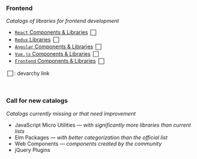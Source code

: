 ### Frontend

*Catalogs of libraries for frontend development*

 - [`React` Components & Libraries](https://github.com/brillout/awesome-react-components)
   [<img src="/devarchy-logo.png" width="22" align="center" alt="React components">](http://devarchy.com/react-components)
 - [`Redux` Libraries](https://github.com/brillout/awesome-redux)
   [<img src="/devarchy-logo.png" width="22" align="center" alt="Redux libraries">](http://devarchy.com/redux)
 - [`Angular` Components & Libraries](https://github.com/brillout/awesome-react-components)
   [<img src="/devarchy-logo.png" width="22" align="center" alt="Angular components">](http://devarchy.com/angular-components)
 - [`Vue.js` Components & Libraries](https://github.com/vuejs/awesome-vue#components--libraries)
   [<img src="/devarchy-logo.png" width="22" align="center" alt="Vue components">](http://devarchy.com/vue)
 - [`Frontend` Components & Libraries](https://github.com/brillout/awesome-frontend-libraries)
   [<img src="/devarchy-logo.png" width="22" align="center" alt="Frontend components & libraries">](http://devarchy.com/frontend-libraries)

[<img src="/devarchy-logo.png" width="22" align="center">](http://devarchy.com/): devarchy link

<br/>

### Call for new catalogs

*Catalogs currently missing or that need improvement*

 - JavaScript Micro Utilities — *with significantly more libraries than current lists*
 - Elm Packages — *with better categorization than the official list*
 - Web Components — *components created by the community*
 - jQuery Plugins

